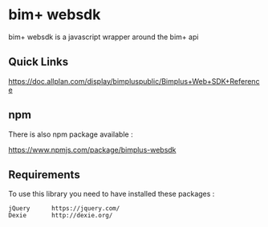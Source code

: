 bim+ websdk
=========

bim+ websdk is a javascript wrapper around the bim+ api

Quick Links
-----------

https://doc.allplan.com/display/bimpluspublic/Bimplus+Web+SDK+Reference


npm
---

There is also npm package available :

https://www.npmjs.com/package/bimplus-websdk


Requirements 
-----------

To use this library you need to have installed these packages :

    jQuery      https://jquery.com/
    Dexie       http://dexie.org/
    